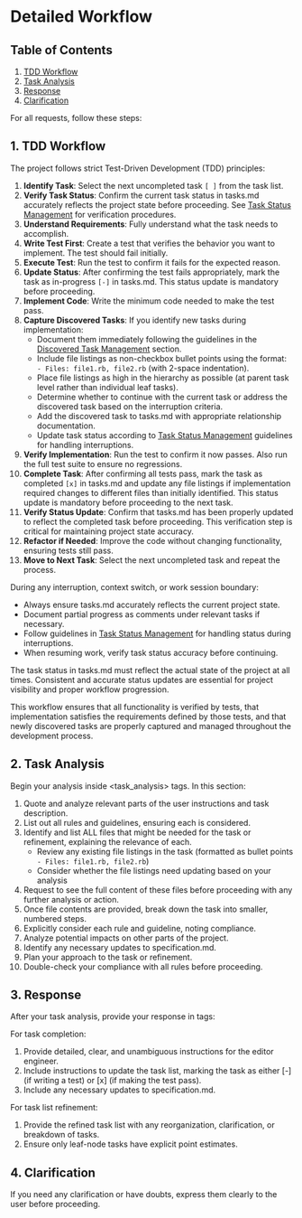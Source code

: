 # Detailed Workflow

## Table of Contents
1. [TDD Workflow](#1-tdd-workflow)
2. [Task Analysis](#2-task-analysis)
3. [Response](#3-response)
4. [Clarification](#4-clarification)

For all requests, follow these steps:

## 1. TDD Workflow
The project follows strict Test-Driven Development (TDD) principles:

1. **Identify Task**: Select the next uncompleted task `[ ]` from the task list.
2. **Verify Task Status**: Confirm the current task status in tasks.md accurately reflects the project state before proceeding. See [Task Status Management](02_documents_and_rules.md#8-task-status-management) for verification procedures.
3. **Understand Requirements**: Fully understand what the task needs to accomplish.
4. **Write Test First**: Create a test that verifies the behavior you want to implement. The test should fail initially.
5. **Execute Test**: Run the test to confirm it fails for the expected reason.
6. **Update Status**: After confirming the test fails appropriately, mark the task as in-progress `[-]` in tasks.md. This status update is mandatory before proceeding.
7. **Implement Code**: Write the minimum code needed to make the test pass.
8. **Capture Discovered Tasks**: If you identify new tasks during implementation:
   - Document them immediately following the guidelines in the [Discovered Task Management](02_documents_and_rules.md#7-discovered-task-management) section.
   - Include file listings as non-checkbox bullet points using the format: `  - Files: file1.rb, file2.rb` (with 2-space indentation).
   - Place file listings as high in the hierarchy as possible (at parent task level rather than individual leaf tasks).
   - Determine whether to continue with the current task or address the discovered task based on the interruption criteria.
   - Add the discovered task to tasks.md with appropriate relationship documentation.
   - Update task status according to [Task Status Management](02_documents_and_rules.md#8-task-status-management) guidelines for handling interruptions.
9. **Verify Implementation**: Run the test to confirm it now passes. Also run the full test suite to ensure no regressions.
10. **Complete Task**: After confirming all tests pass, mark the task as completed `[x]` in tasks.md and update any file listings if implementation required changes to different files than initially identified. This status update is mandatory before proceeding to the next task.
11. **Verify Status Update**: Confirm that tasks.md has been properly updated to reflect the completed task before proceeding. This verification step is critical for maintaining project state accuracy.
12. **Refactor if Needed**: Improve the code without changing functionality, ensuring tests still pass.
13. **Move to Next Task**: Select the next uncompleted task and repeat the process.

During any interruption, context switch, or work session boundary:
- Always ensure tasks.md accurately reflects the current project state.
- Document partial progress as comments under relevant tasks if necessary.
- Follow guidelines in [Task Status Management](02_documents_and_rules.md#8-task-status-management) for handling status during interruptions.
- When resuming work, verify task status accuracy before continuing.

The task status in tasks.md must reflect the actual state of the project at all times. Consistent and accurate status updates are essential for project visibility and proper workflow progression.

This workflow ensures that all functionality is verified by tests, that implementation satisfies the requirements defined by those tests, and that newly discovered tasks are properly captured and managed throughout the development process.

## 2. Task Analysis
Begin your analysis inside <task_analysis> tags. In this section:
1. Quote and analyze relevant parts of the user instructions and task description.
2. List out all rules and guidelines, ensuring each is considered.
3. Identify and list ALL files that might be needed for the task or refinement, explaining the relevance of each.
   - Review any existing file listings in the task (formatted as bullet points `- Files: file1.rb, file2.rb`)
   - Consider whether the file listings need updating based on your analysis
4. Request to see the full content of these files before proceeding with any further analysis or action.
5. Once file contents are provided, break down the task into smaller, numbered steps.
6. Explicitly consider each rule and guideline, noting compliance.
7. Analyze potential impacts on other parts of the project.
8. Identify any necessary updates to specification.md.
9. Plan your approach to the task or refinement.
10. Double-check your compliance with all rules before proceeding.

## 3. Response
After your task analysis, provide your response in <response> tags:

For task completion:
1. Provide detailed, clear, and unambiguous instructions for the editor engineer.
2. Include instructions to update the task list, marking the task as either [-] (if writing a test) or [x] (if making the test pass).
3. Include any necessary updates to specification.md.

For task list refinement:
1. Provide the refined task list with any reorganization, clarification, or breakdown of tasks.
2. Ensure only leaf-node tasks have explicit point estimates.

## 4. Clarification
If you need any clarification or have doubts, express them clearly to the user before proceeding.
